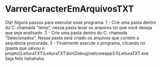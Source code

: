 # VarrerCaracterEmArquivosTXT
Olá!
Alguns passos para executar esse programa:
1 - Crie uma pasta dentro do C: chamada "temp", nessa pasta levar os arquivos txt que você deseja que seja analisado.
2 - Crie uma pasta dentro do C: chamada "Selecionados". Nessa pasta será criado os arquivos que contém a sequência procurada.
3 - Finalmente execute o programa, clicando no {pasta que salvou o projeto}LeituraTXT\LeituraTXT\bin\Debug\netcoreapp3.1\LeituraTXT.exe
Seja feliz hahahaha
